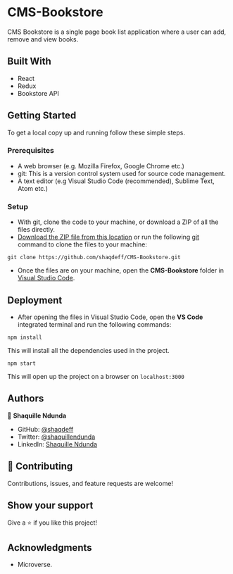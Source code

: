 # CMS-Bookstore

CMS Bookstore is a single page book list application where a user can add, remove and view books.

## Built With

- React
- Redux
- Bookstore API

## Getting Started

To get a local copy up and running follow these simple steps.

### Prerequisites

- A web browser (e.g. Mozilla Firefox, Google Chrome etc.)
- git: This is a version control system used for source code management.
- A text editor (e.g Visual Studio Code (recommended), Sublime Text, Atom etc.)

### Setup

- With git, clone the code to your machine, or download a ZIP of all the files directly.
- [Download the ZIP file from this location](https://github.com/shaqdeff/CMS-Bookstore/archive/refs/heads/develop.zip) or run the following [git](https://git-scm.com/) command to clone the files to your machine:

```
git clone https://github.com/shaqdeff/CMS-Bookstore.git
```

- Once the files are on your machine, open the **CMS-Bookstore** folder in [Visual Studio Code](https://code.visualstudio.com/download).

## Deployment

- After opening the files in Visual Studio Code, open the **VS Code** integrated terminal and run the following commands:

```
npm install
```

This will install all the dependencies used in the project.

```
npm start
```

This will open up the project on a browser on `localhost:3000`

## Authors

👤 **Shaquille Ndunda**

- GitHub: [@shaqdeff](https://github.com/shaqdeff)
- Twitter: [@shaquillendunda](https://twitter.com/shaquillendunda)
- LinkedIn: [Shaquille Ndunda](https://www.linkedin.com/in/shaquille-ndunda-b13a95107/)

## 🤝 Contributing

Contributions, issues, and feature requests are welcome!

## Show your support

Give a ⭐️ if you like this project!

## Acknowledgments

- Microverse.

